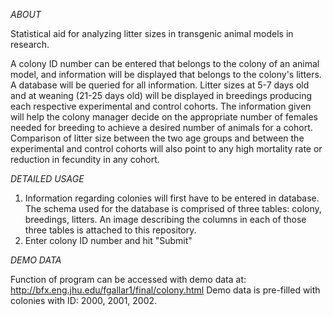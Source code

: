 *ABOUT*

Statistical aid for analyzing litter sizes in transgenic animal models in research.  

A colony ID number can be entered that belongs to the colony of an animal model, and information will be displayed that belongs to the colony's litters.  A database will be queried for all information.  Litter sizes at 5-7 days old and at weaning (21-25 days old) will be displayed in breedings producing each respective experimental and control cohorts. The information given will help the colony manager decide on the appropriate number of females needed for breeding to achieve a desired number of animals for a cohort.  Comparison of litter size between the two age groups and between the experimental and control cohorts will also point to any high mortality rate or reduction in fecundity in any cohort.

*DETAILED USAGE*

1.  Information regarding colonies will first have to be entered in database.  The schema used for the database is comprised of three tables: colony, breedings, litters.  An image describing the columns in each of those three tables is attached to this repository.  
2.  Enter colony ID number and hit "Submit"

*DEMO DATA*

Function of program can be accessed with demo data at: http://bfx.eng.jhu.edu/fgallar1/final/colony.html
Demo data is pre-filled with colonies with ID: 2000, 2001, 2002.  
